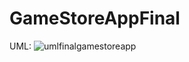 # GameStoreAppFinal


UML:
![umlfinalgamestoreapp](https://github.com/user-attachments/assets/38129598-0fa5-4494-928e-03cac63b8117)
